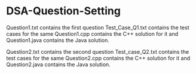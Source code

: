 # DSA-Question-Setting
Question1.txt contains the first question
Test_Case_Q1.txt contains the test cases for the same
Question1.cpp contains the C++ solution for it and
Question1.java contains the Java solution.

Question2.txt contains the second question
Test_case_Q2.txt contains the test cases for the same
Question2.cpp contains the C++ solution for it and
Question2.java contains the Java solution.

